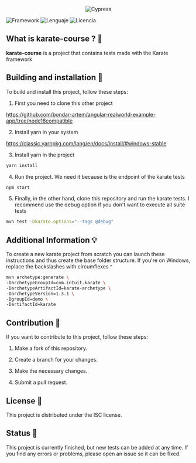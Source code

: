 <p align="center">
  <img alt="Cypress" src="https://www.softwaretestinghelp.com/wp-content/qa/uploads/2020/08/The-Karate-Framework.png">
</p>

![Framework](https://img.shields.io/badge/Framework-Karate-orange) ![Lenguaje](https://img.shields.io/badge/Lenguaje-Java-blue) ![Licencia](https://img.shields.io/badge/Licencia-MIT-green)

## What is karate-course ? 🥋

<b>karate-course</b> is a project that contains tests made with the Karate framework

## Building and installation 🔧

To build and install this project, follow these steps:

1. First you need to clone this other project

https://github.com/bondar-artem/angular-realworld-example-app/tree/node18compatible

2. Install yarn in your system

https://classic.yarnpkg.com/lang/en/docs/install/#windows-stable

3. Install yarn in the project

```sh
yarn install
```

4. Run the project. We need it because is the endpoint of the karate tests

```sh
npm start
```

5. Finally, in the other hand, clone this repository and run the karate tests. I recommend use the debug option if you don't want to execute all suite tests 

```sh
mvn test -Dkarate.options="--tags @debug"
```

## Additional Information 💡

To create a new karate project from scratch you can launch these instructions and thus create the base folder structure. If you're on Windows, replace the backslashes with circumflexes ^

```sh
mvn archetype:generate \
-DarchetypeGroupId=com.intuit.karate \
-DarchetypeArtifactId=karate-archetype \
-DarchetypeVersion=1.3.1 \
-DgroupId=demo \
-DartifactId=karate
```


## Contribution 🤝

 If you want to contribute to this project, follow these steps:

1. Make a fork of this repository.

2. Create a branch for your changes.

3. Make the necessary changes.

4. Submit a pull request.

## License 📝 

This project is distributed under the ISC license.

## Status 🚀 

This project is currently finished, but new tests can be added at any time. If you find any errors or problems, please open an issue so it can be fixed.